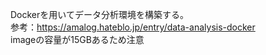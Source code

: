 Dockerを用いてデータ分析環境を構築する。  
参考：https://amalog.hateblo.jp/entry/data-analysis-docker  
imageの容量が15GBあるため注意

